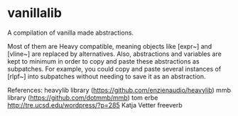 # vanillalib
A compilation of vanilla made abstractions.

Most of them are Heavy compatible, meaning objects like [expr~] and [vline~] are replaced by alternatives.
Also, abstractions and variables are kept to minimum in order to copy and paste these abstractions as subpatches.
For example, you could copy and paste several instances of [rlpf~] into subpatches without needing to save it as an abstraction.

References:
heavylib library (https://github.com/enzienaudio/heavylib)
mmb library (https://github.com/dotmmb/mmb)
tom erbe http://tre.ucsd.edu/wordpress/?p=285
Katja Vetter freeverb
